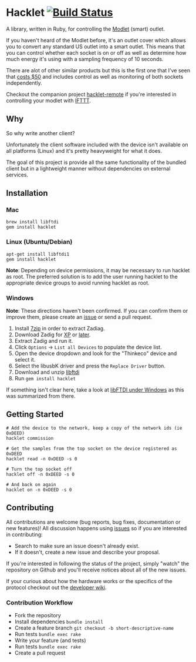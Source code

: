 # Hacklet [![Build Status](https://travis-ci.org/mcolyer/hacklet.png)](https://travis-ci.org/mcolyer/hacklet)

A library, written in Ruby, for controlling the [Modlet][modlet] (smart) outlet.

If you haven't heard of the Modlet before, it's an outlet cover which
allows you to convert any standard US outlet into a smart outlet. This
means that you can control whether each socket is on or off as well as
determine how much energy it's using with a sampling frequency of 10
seconds.

There are alot of other similar products but this is the first one that
I've seen that [costs $50][amazon] and includes control as well as
monitoring of both sockets independently.

Checkout the companion project [hacklet-remote] if you're interested in
controlling your modlet with [IFTTT].

## Why

So why write another client?

Unfortunately the client software included with the device isn't
available on all platforms (Linux) and it's pretty heavyweight for what
it does.

The goal of this project is provide all the same functionality of the
bundled client but in a lightweight manner without dependencies on
external services.

## Installation

### Mac

```shell
brew install libftdi
gem install hacklet
```

### Linux (Ubuntu/Debian)

```shell
apt-get install libftdi1
gem install hacklet
```

**Note**: Depending on device permissions, it may be necessary to run
hacklet as root. The preferred solution is to add the user running
hacklet to the appropriate device groups to avoid running hacklet as
root.

### Windows

**Note**: These directions haven't been confirmed. If you can confirm
them or improve them, please create an [issue][issues] or send a pull request.

1. Install [7zip] in order to extract Zadiag.
1. Download Zadig for [XP][zadiag-xp] or [later][zadiag-later].
1. Extract Zadig and run it.
1. Click `Options` -> `List all Devices` to populate the device list.
1. Open the device dropdown and look for the "Thinkeco" device and select it.
1. Select the libusbK driver and press the `Replace Driver` button.
1. Download and unzip [libftdi][libftdi-win]
1. Run `gem install hacklet`

If something isn't clear here, take a look at [libFTDI under Windows][libftdi-win-post] as this was summarized from there.

## Getting Started

```shell
# Add the device to the network, keep a copy of the network ids (ie 0xDEED)
hacklet commission

# Get the samples from the top socket on the device registered as 0xDEED
hacklet read -n 0xDEED -s 0

# Turn the top socket off
hacklet off -n 0xDEED -s 0

# And back on again
hacklet on -n 0xDEED -s 0
```

## Contributing

All contributions are welcome (bug reports, bug fixes, documentation or
new features)! All discussion happens using [issues] so if you are
interested in contributing:

* Search to make sure an issue doesn't already exist.
* If it doesn't, create a new issue and describe your proposal.

If you're interested in following the status of the project, simply
"watch" the repository on Github and you'll receive notices about all of
the new issues.

If your curious about how the hardware works or the specifics of the
protocol checkout out the [developer wiki].

### Contribution Workflow

* Fork the repository
* Install dependencies `bundle install`
* Create a feature branch `git checkout -b short-descriptive-name`
* Run tests `bundle exec rake`
* Write your feature (and tests)
* Run tests `bundle exec rake`
* Create a pull request

[modlet]: http://themodlet.com
[amazon]: http://www.amazon.com/gp/product/B00AAT43OA/ref=as_li_qf_sp_asin_tl?ie=UTF8&camp=1789&creative=9325&creativeASIN=B00AAT43OA&linkCode=as2&tag=matcol-20
[issues]: https://github.com/mcolyer/hacklet/issues
[developer wiki]: https://github.com/mcolyer/hacklet/wiki
[hacklet-remote]: https://github.com/mcolyer/hacklet-remote/
[IFTTT]: http://ifttt.com
[7zip]: http://www.7-zip.org/
[libftdi-win]: http://code.google.com/p/picusb/downloads/detail?name=libftdi1-1.0_devkit_mingw32_17Feb2013.zip
[zadiag-xp]: http://sourceforge.net/projects/libwdi/files/zadig/zadig_xp_v2.0.1.160.7z/download
[zadiag-later]: http://sourceforge.net/projects/libwdi/files/zadig/zadig_v2.0.1.160.7z/download
[libftdi-win-post]: http://embedded-funk.blogspot.com/2013/03/libftdi-under-windows.html
